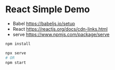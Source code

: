 # React Simple Demo

- Babel <https://babeljs.io/setup>
- React <https://reactjs.org/docs/cdn-links.html>
- serve <https://www.npmjs.com/package/serve>

```bash
npm install

npx serve
# OR
npm start
```
